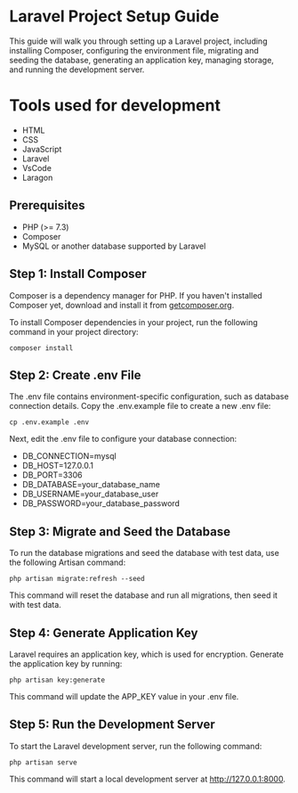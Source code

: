 # Laravel Project Setup Guide

This guide will walk you through setting up a Laravel project, including installing Composer, configuring the environment file, migrating and seeding the database, generating an application key, managing storage, and running the development server.

# Tools used for development

- HTML
- CSS
- JavaScript
- Laravel
- VsCode
- Laragon

## Prerequisites

- PHP (>= 7.3)
- Composer
- MySQL or another database supported by Laravel

## Step 1: Install Composer

Composer is a dependency manager for PHP. If you haven't installed Composer yet, download and install it from [getcomposer.org](https://getcomposer.org).

To install Composer dependencies in your project, run the following command in your project directory:
```
composer install
```
## Step 2: Create .env File

The .env file contains environment-specific configuration, such as database connection details. Copy the .env.example file to create a new .env file:
```
cp .env.example .env
```
Next, edit the .env file to configure your database connection:

- DB_CONNECTION=mysql
- DB_HOST=127.0.0.1
- DB_PORT=3306
- DB_DATABASE=your_database_name
- DB_USERNAME=your_database_user
- DB_PASSWORD=your_database_password

## Step 3: Migrate and Seed the Database

To run the database migrations and seed the database with test data, use the following Artisan command:
```
php artisan migrate:refresh --seed
```
This command will reset the database and run all migrations, then seed it with test data.

## Step 4: Generate Application Key

Laravel requires an application key, which is used for encryption. Generate the application key by running:
```
php artisan key:generate
```
This command will update the APP_KEY value in your .env file.

## Step 5: Run the Development Server

To start the Laravel development server, run the following command:
```
php artisan serve
```
This command will start a local development server at http://127.0.0.1:8000.
